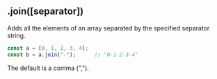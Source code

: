 ## .join([separator])

Adds all the elements of an array separated by the specified separator string.

```js
const a = [0, 1, 2, 3, 4];
const b = a.join("-");      // "0-1-2-3-4"
```

The default is a comma (",").
